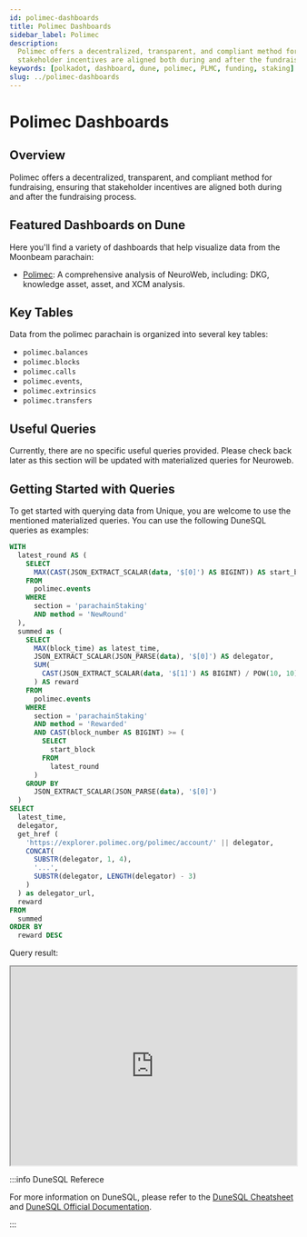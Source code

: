 ```yaml
---
id: polimec-dashboards
title: Polimec Dashboards
sidebar_label: Polimec
description:
  Polimec offers a decentralized, transparent, and compliant method for fundraising, ensuring that
  stakeholder incentives are aligned both during and after the fundraising process.
keywords: [polkadot, dashboard, dune, polimec, PLMC, funding, staking]
slug: ../polimec-dashboards
---
```


# Polimec Dashboards

## Overview

Polimec offers a decentralized, transparent, and compliant method for fundraising, ensuring that
stakeholder incentives are aligned both during and after the fundraising process.

## Featured Dashboards on Dune

Here you'll find a variety of dashboards that help visualize data from the Moonbeam parachain:

- [Polimec](https://dune.com/substrate/polimec): A comprehensive analysis of NeuroWeb, including:
  DKG, knowledge asset, asset, and XCM analysis.

## Key Tables

Data from the polimec parachain is organized into several key tables:

- `polimec.balances`
- `polimec.blocks`
- `polimec.calls`
- `polimec.events`,
- `polimec.extrinsics`
- `polimec.transfers`

## Useful Queries

Currently, there are no specific useful queries provided. Please check back later as this section
will be updated with materialized queries for Neuroweb.

## Getting Started with Queries

To get started with querying data from Unique, you are welcome to use the mentioned materialized
queries. You can use the following DuneSQL queries as examples:

```sql title="Polimec Latest Reward Distribution" showLineNumbers
WITH
  latest_round AS (
    SELECT
      MAX(CAST(JSON_EXTRACT_SCALAR(data, '$[0]') AS BIGINT)) AS start_block
    FROM
      polimec.events
    WHERE
      section = 'parachainStaking'
      AND method = 'NewRound'
  ),
  summed as (
    SELECT
      MAX(block_time) as latest_time,
      JSON_EXTRACT_SCALAR(JSON_PARSE(data), '$[0]') AS delegator,
      SUM(
        CAST(JSON_EXTRACT_SCALAR(data, '$[1]') AS BIGINT) / POW(10, 10)
      ) AS reward
    FROM
      polimec.events
    WHERE
      section = 'parachainStaking'
      AND method = 'Rewarded'
      AND CAST(block_number AS BIGINT) >= (
        SELECT
          start_block
        FROM
          latest_round
      )
    GROUP BY
      JSON_EXTRACT_SCALAR(JSON_PARSE(data), '$[0]')
  )
SELECT
  latest_time,
  delegator,
  get_href (
    'https://explorer.polimec.org/polimec/account/' || delegator,
    CONCAT(
      SUBSTR(delegator, 1, 4),
      '...',
      SUBSTR(delegator, LENGTH(delegator) - 3)
    )
  ) as delegator_url,
  reward
FROM
  summed
ORDER BY
  reward DESC
```

Query result:

<iframe src="https://dune.com/embeds/3771979/6343454/" height="350" width="100%"></iframe>

:::info DuneSQL Referece

For more information on DuneSQL, please refer to the [DuneSQL Cheatsheet](../dunesql-cheatsheet.md)
and
[DuneSQL Official Documentation](https://docs.dune.com/query-engine/Functions-and-operators/index).

:::
